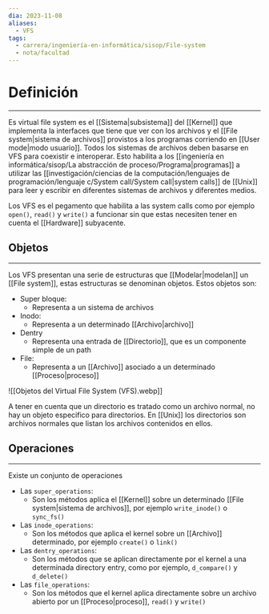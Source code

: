 ```yaml
---
dia: 2023-11-08
aliases:
  - VFS
tags:
  - carrera/ingeniería-en-informática/sisop/File-system
  - nota/facultad
---
```

# Definición
---
Es virtual file system es el [[Sistema|subsistema]] del [[Kernel]] que implementa la interfaces que tiene que ver con los archivos y el [[File system|sistema de archivos]] provistos a los programas corriendo en [[User mode|modo usuario]]. Todos los sistemas de archivos deben basarse en VFS para coexistir e interoperar. Esto habilita a los [[ingeniería en informática/sisop/La abstracción de proceso/Programa|programas]] a utilizar las [[investigación/ciencias de la computación/lenguajes de programación/lenguaje c/System call/System call|system calls]] de [[Unix]] para leer y escribir en diferentes sistemas de archivos y diferentes medios.

Los VFS es el pegamento que habilita a las system calls como por ejemplo `open()`, `read()` y `write()` a funcionar sin que estas necesiten tener en cuenta el [[Hardware]] subyacente.

## Objetos
---
Los VFS presentan una serie de estructuras que [[Modelar|modelan]] un [[File system]], estas estructuras se denominan objetos. Estos objetos son:
* Super bloque:
	* Representa a un sistema de archivos
* Inodo:
	* Representa a un determinado [[Archivo|archivo]]
* Dentry
	* Representa una entrada de [[Directorio]], que es un componente simple de un path
* File:
	* Representa a un [[Archivo]] asociado a un determinado [[Proceso|proceso]] 

![[Objetos del Virtual File System (VFS).webp]]

A tener en cuenta que un directorio es tratado como un archivo normal, no hay un objeto especifico para directorios. En [[Unix]] los directorios son archivos normales que listan los archivos contenidos en ellos.

## Operaciones
---
Existe un conjunto de operaciones
* Las `super_operations`:
	* Son los métodos aplica el [[Kernel]] sobre un determinado [[File system|sistema de archivos]], por ejemplo `write_inode()` o `sync_fs()`
* Las `inode_operations`:
	* Son los métodos que aplica el kernel sobre un [[Archivo]] determinado, por ejemplo `create()` o `link()`
* Las `dentry_operations`:
	* Son los métodos que se aplican directamente por el kernel a una determinada directory entry, como por ejemplo, `d_compare()` y `d_delete()`
* Las `file_operations`:
	* Son los métodos que el kernel aplica directamente sobre un archivo abierto por un [[Proceso|proceso]], `read()` y `write()`